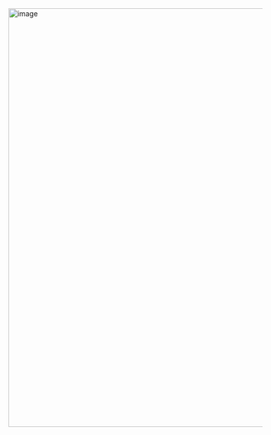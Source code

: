 <img width="694" height="830" alt="image" src="https://github.com/user-attachments/assets/3cf39e59-146d-471a-aa10-ed9c4acbcb4d" />
